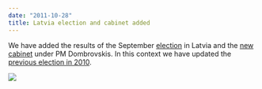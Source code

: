 ```yaml
---
date: "2011-10-28"
title: Latvia election and cabinet added
---
```


We have added the results of the September [election](http://dev.parlgov.org/data/lva/election-parliament/2011-09-17/) in Latvia and the [new cabinet](http://dev.parlgov.org/data/lva/cabinet-party/2011-10-25/) under PM Dombrovskis. In this context we have updated the [previous election in 2010](http://dev.parlgov.org/data/lva/election-parliament/2010-10-02/).

![](/images/parliament-sweden.jpg)

